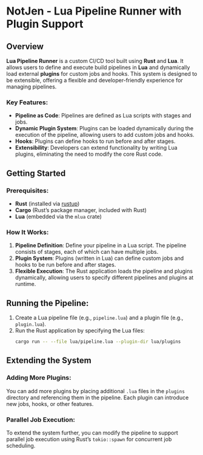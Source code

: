 # NotJen - Lua Pipeline Runner with Plugin Support

## Overview

**Lua Pipeline Runner** is a custom CI/CD tool built using **Rust** and **Lua**. It allows users to define and execute build pipelines in **Lua** and dynamically load external **plugins** for custom jobs and hooks. This system is designed to be extensible, offering a flexible and developer-friendly experience for managing pipelines.

### Key Features:
- **Pipeline as Code**: Pipelines are defined as Lua scripts with stages and jobs.
- **Dynamic Plugin System**: Plugins can be loaded dynamically during the execution of the pipeline, allowing users to add custom jobs and hooks.
- **Hooks**: Plugins can define hooks to run before and after stages.
- **Extensibility**: Developers can extend functionality by writing Lua plugins, eliminating the need to modify the core Rust code.

## Getting Started

### Prerequisites:
- **Rust** (installed via [rustup](https://rustup.rs/))
- **Cargo** (Rust’s package manager, included with Rust)
- **Lua** (embedded via the `mlua` crate)

### How It Works:

1. **Pipeline Definition**: Define your pipeline in a Lua script. The pipeline consists of stages, each of which can have multiple jobs.
2. **Plugin System**: Plugins (written in Lua) can define custom jobs and hooks to be run before and after stages.
3. **Flexible Execution**: The Rust application loads the pipeline and plugins dynamically, allowing users to specify different pipelines and plugins at runtime.

## Running the Pipeline:

1. Create a Lua pipeline file (e.g., `pipeline.lua`) and a plugin file (e.g., `plugin.lua`).
2. Run the Rust application by specifying the Lua files:
   ```sh
   cargo run -- --file lua/pipeline.lua --plugin-dir lua/plugins
   ```
## Extending the System

### Adding More Plugins:
You can add more plugins by placing additional `.lua` files in the `plugins` directory and referencing them in the pipeline. Each plugin can introduce new jobs, hooks, or other features.

### Parallel Job Execution:
To extend the system further, you can modify the pipeline to support parallel job execution using Rust’s `tokio::spawn` for concurrent job scheduling.


